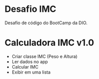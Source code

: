 # Desafio IMC

Desafio de código do BootCamp da DIO.

# Calculadora IMC v1.0

* Criar classe IMC (Peso e Altura)
* Ler dados no app
* Calcular IMC
* Exibir em uma lista

